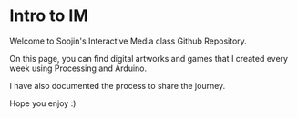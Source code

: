 # Intro to IM

Welcome to Soojin's Interactive Media class Github Repository.

On this page, you can find digital artworks and games that I created every week using Processing and Arduino. 

I have also documented the process to share the journey. 

Hope you enjoy :) 

